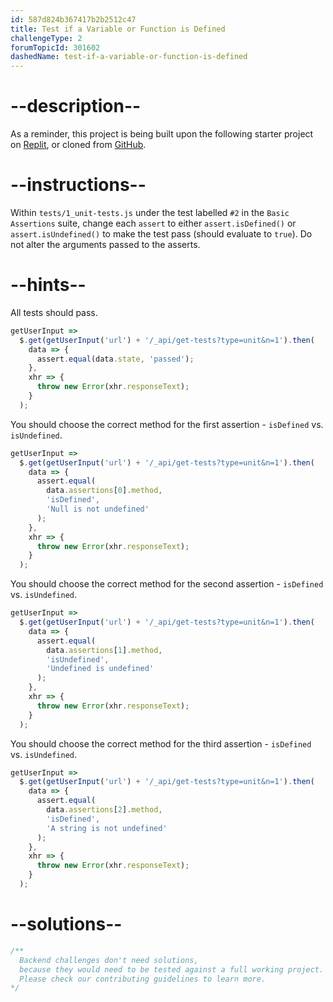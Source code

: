 ```yaml
---
id: 587d824b367417b2b2512c47
title: Test if a Variable or Function is Defined
challengeType: 2
forumTopicId: 301602
dashedName: test-if-a-variable-or-function-is-defined
---
```


# --description--

As a reminder, this project is being built upon the following starter project on [Replit](https://replit.com/github/freeCodeCamp/boilerplate-mochachai), or cloned from [GitHub](https://github.com/freeCodeCamp/boilerplate-mochachai/).

# --instructions--

Within `tests/1_unit-tests.js` under the test labelled `#2` in the `Basic Assertions` suite, change each `assert` to either `assert.isDefined()` or `assert.isUndefined()` to make the test pass (should evaluate to `true`). Do not alter the arguments passed to the asserts.

# --hints--

All tests should pass.

```js
getUserInput =>
  $.get(getUserInput('url') + '/_api/get-tests?type=unit&n=1').then(
    data => {
      assert.equal(data.state, 'passed');
    },
    xhr => {
      throw new Error(xhr.responseText);
    }
  );
```

You should choose the correct method for the first assertion - `isDefined` vs. `isUndefined`.

```js
getUserInput =>
  $.get(getUserInput('url') + '/_api/get-tests?type=unit&n=1').then(
    data => {
      assert.equal(
        data.assertions[0].method,
        'isDefined',
        'Null is not undefined'
      );
    },
    xhr => {
      throw new Error(xhr.responseText);
    }
  );
```

You should choose the correct method for the second assertion - `isDefined` vs. `isUndefined`.

```js
getUserInput =>
  $.get(getUserInput('url') + '/_api/get-tests?type=unit&n=1').then(
    data => {
      assert.equal(
        data.assertions[1].method,
        'isUndefined',
        'Undefined is undefined'
      );
    },
    xhr => {
      throw new Error(xhr.responseText);
    }
  );
```

You should choose the correct method for the third assertion - `isDefined` vs. `isUndefined`.

```js
getUserInput =>
  $.get(getUserInput('url') + '/_api/get-tests?type=unit&n=1').then(
    data => {
      assert.equal(
        data.assertions[2].method,
        'isDefined',
        'A string is not undefined'
      );
    },
    xhr => {
      throw new Error(xhr.responseText);
    }
  );
```

# --solutions--

```js
/**
  Backend challenges don't need solutions, 
  because they would need to be tested against a full working project. 
  Please check our contributing guidelines to learn more.
*/
```
